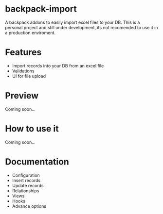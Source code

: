 # backpack-import
A backpack addons to easily import excel files to your DB. This is a personal project and still under development, its not recomended to use it in
a production enviroment.

# Features
- Import records into your DB from an excel file
- Validations
- UI for file upload

# Preview
Coming soon...

# How to use it
Coming soon...

# Documentation 
- Configuration
- Insert records
- Update records
- Relationships
- Views
- Hooks
- Advance options
